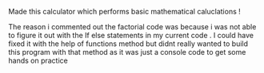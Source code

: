 Made this calculator which performs basic mathematical caluclations ! 

The reason i commented out the factorial code was because i was not able to figure it out with the If else statements 
in my current code . 
I could have fixed it with the help of functions method but didnt really wanted to build this program with that method 
as it was just a console code to get some hands on practice 
